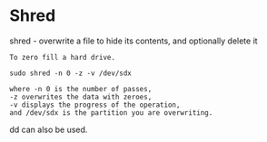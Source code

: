 Shred
=====

shred - overwrite a file to hide its contents, and optionally delete it

```
To zero fill a hard drive.

sudo shred -n 0 -z -v /dev/sdx

where -n 0 is the number of passes, 
-z overwrites the data with zeroes, 
-v displays the progress of the operation, 
and /dev/sdx is the partition you are overwriting.
```

dd can also be used.